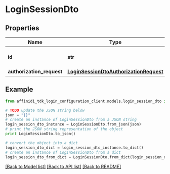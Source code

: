 # LoginSessionDto

## Properties

| Name                      | Type                                                                              | Description                | Notes |
| ------------------------- | --------------------------------------------------------------------------------- | -------------------------- | ----- |
| **id**                    | **str**                                                                           | Session primary identifier |
| **authorization_request** | [**LoginSessionDtoAuthorizationRequest**](LoginSessionDtoAuthorizationRequest.md) |                            |

## Example

```python
from affinidi_tdk_login_configuration_client.models.login_session_dto import LoginSessionDto

# TODO update the JSON string below
json = "{}"
# create an instance of LoginSessionDto from a JSON string
login_session_dto_instance = LoginSessionDto.from_json(json)
# print the JSON string representation of the object
print LoginSessionDto.to_json()

# convert the object into a dict
login_session_dto_dict = login_session_dto_instance.to_dict()
# create an instance of LoginSessionDto from a dict
login_session_dto_from_dict = LoginSessionDto.from_dict(login_session_dto_dict)
```

[[Back to Model list]](../README.md#documentation-for-models) [[Back to API list]](../README.md#documentation-for-api-endpoints) [[Back to README]](../README.md)
